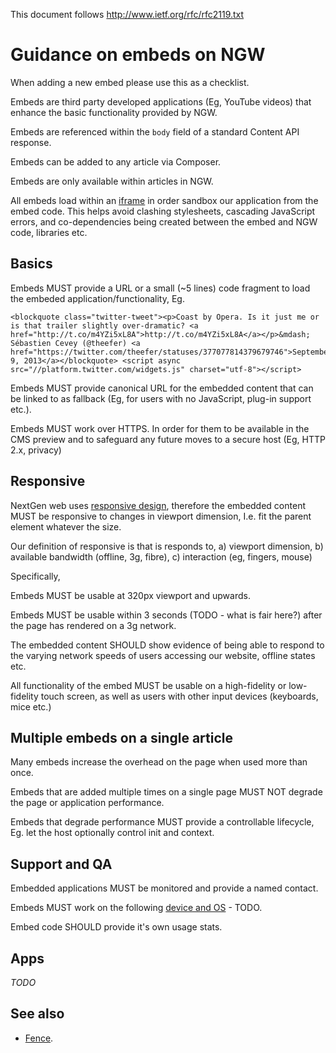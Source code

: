 This document follows http://www.ietf.org/rfc/rfc2119.txt

# Guidance on embeds on NGW

When adding a new embed please use this as a checklist.

Embeds are third party developed applications (Eg, YouTube videos) that
enhance the basic functionality provided by NGW.

Embeds are referenced within the `body` field of a standard Content API
response.

Embeds can be added to any article via Composer.

Embeds are only available within articles in NGW.

All embeds load within an [iframe](https://github.com/guardian/fence) in
order sandbox our application from the embed code. This helps avoid
clashing stylesheets, cascading JavaScript errors, and co-dependencies
being created between the embed and NGW code, libraries etc.

## Basics

Embeds MUST provide a URL or a small (~5 lines) code fragment
to load the embeded application/functionality, Eg.

```
<blockquote class="twitter-tweet"><p>Coast by Opera. Is it just me or is that trailer slightly over-dramatic? <a href="http://t.co/m4YZi5xL8A">http://t.co/m4YZi5xL8A</a></p>&mdash; Sébastien Cevey (@theefer) <a href="https://twitter.com/theefer/statuses/377077814379679746">September 9, 2013</a></blockquote> <script async src="//platform.twitter.com/widgets.js" charset="utf-8"></script>
```

Embeds MUST provide canonical URL for the embedded content that can be linked
to as fallback (Eg, for users with no JavaScript, plug-in support etc.).

Embeds MUST work over HTTPS. In order for them to be available in the
CMS preview and to safeguard any future moves to a secure host (Eg, HTTP
2.x, privacy) 

## Responsive

NextGen web uses [responsive
design](http://alistapart.com/article/responsive-web-design/), therefore
the embedded content MUST be responsive to changes in viewport
dimension, I.e. fit the parent element whatever the size.

Our definition of responsive is that is responds to, a) viewport
dimension, b) available bandwidth (offline, 3g, fibre), c) interaction
(eg, fingers, mouse)

Specifically, 

Embeds MUST be usable at 320px viewport and upwards.

Embeds MUST be usable within 3 seconds (TODO - what is fair here?) after
the page has rendered on a 3g network. 

The embedded content SHOULD show evidence of being able to respond to
the varying network speeds of users accessing our website, offline
states etc.

All functionality of the embed MUST be usable on a high-fidelity or
low-fidelity touch screen, as well as users with other input devices
(keyboards, mice etc.)

## Multiple embeds on a single article

Many embeds increase the overhead on the page when used more than once. 

Embeds that are added multiple times on a single page MUST NOT degrade
the page or application performance. 

Embeds that degrade performance MUST provide a controllable lifecycle,
Eg. let the host optionally control init and context.

## Support and QA

Embedded applications MUST be monitored and provide a named contact.

Embeds MUST work on the following [device and OS]() - TODO.

Embed code SHOULD provide it's own usage stats.

## Apps 

_TODO_

## See also

- [Fence](https://github.com/guardian/fence).
